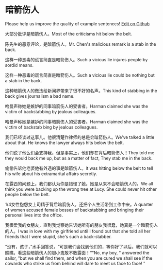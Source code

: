 # 暗箭伤人

Please help us improve the quality of example sentences! [Edit on Github](https://github.com/jiyushe/jiyu-example-sentence-source/blob/main/chinese/anjianshangren.md)

<p><span class="chinese">大部分批评是暗箭伤人。</span><span class="english">Most of the criticisms hit below the belt.</span></p>

<p><span class="chinese">陈先生的恶意评论，是暗箭伤人。</span><span class="english">Mr. Chen's malicious remark is a stab in the back.</span></p>

<p><span class="chinese">这样一种恶毒的谎言简直是暗箭伤人。</span><span class="english">Such a vicious lie injures people by sordid means.</span></p>

<p><span class="chinese">这样一种恶毒的谎言简直是暗箭伤人。</span><span class="english">Such a vicious lie could be nothing but a stab in the back.</span></p>

<p><span class="chinese">这种暗箭伤人的做法给新闻界带来了很不好的名声。</span><span class="english">This kind of stabbing in the back gives journalism a bad name.</span></p>

<p><span class="chinese">哈曼声称她是嫉妒的同事暗箭伤人的受害者。</span><span class="english">Harman claimed she was the victim of backstabbing by jealous colleagues.</span></p>

<p><span class="chinese">哈曼声称她是嫉妒的同事暗箭伤人的受害者。</span><span class="english">Harman claimed she was the victim of backstab bing by jealous colleagues.</span></p>

<p><span class="chinese">我们已经谈过这事儿。他很清楚作律师的总是会暗箭伤人。</span><span class="english">We've talked a little about that. He knows the lawyer always hits below the belt.</span></p>

<p><span class="chinese">他们说了他么们会支持我，但是事实上，他们却在背后暗箭伤人！</span><span class="english">They told me they would back me up, but as a matter of fact, They stab me in the back.</span></p>

<p><span class="chinese">偷偷告诉他老婆他有外遇的事是暗箭伤人。</span><span class="english">It was hitting below the belt to tell his wife about his extramarital affairs secretly.</span></p>

<p><span class="chinese">在露西的问题上，我们都认为你是错怪了她，她是从来不会暗箭伤人的。</span><span class="english">We all think you were backing up the wrong tree at Lucy. She could never hit other people below the belt.</span></p>

<p><span class="chinese">1/4女性抱怨女上司精于背后暗箭伤人，还把个人生活带到工作中来。</span><span class="english">A quarter of women accused female bosses of backstabbing and bringing their personal lives into the office.</span></p>

<p><span class="chinese">我很爱我的女朋友，直到我觉察她告诉她所有的朋友我很蠢，她真是一个暗箭伤人的人。</span><span class="english">I was in love with my girlfriend until I found out that she told all her friends that I were stupid, she's such a back-stabber.</span></p>

<p><span class="chinese">“没有，孩子，”水手回答说，“可是我们会找到他们的，等你好了以后，我们就可以瞧瞧，看这些暗箭伤人的胆小鬼敢不敢露面！”</span><span class="english">"No, my boy, " answered the sailor, "but we shall find them, and when you are cured we shall see if the cowards who strike us from behind will dare to meet us face to face! "</span></p>

